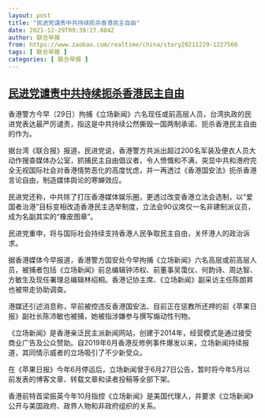 ```yaml
---
layout: post
title: "民进党谴责中共持续扼杀香港民主自由"
date: 2021-12-29T09:39:27.884Z
author: 联合早报
from: https://www.zaobao.com/realtime/china/story20211229-1227566
tags: [ 联合早报 ]
categories: [ 联合早报 ]
---
```

<!--1640790720000-->
[民进党谴责中共持续扼杀香港民主自由](https://www.zaobao.com/realtime/china/story20211229-1227566)
------

<div>
<p>香港警方今早（29日）拘捕《立场新闻》六名现任或前高层人员，台湾执政的民进党表达最严厉谴责，指这是中共持续公然撕毁一国两制承诺、扼杀香港民主自由的作为。</p><p>据台湾《联合报》报道，民进党说，香港警方共派出超过200名军装及便衣人员大动作搜查媒体办公室，抓捕民主自由倡议者，令人愤慨和不满，突显中共和港府完全无视国际社会对香港情势恶化的高度忧虑，并一再透过《香港国安法》扼杀香港言论自由，制造媒体舆论的寒蝉效应。</p><p>民进党还称，中共除了打压香港媒体娱乐圈，更透过改变香港立法会选制，以“爱国者治港”目标变相改造香港民主选举制度，立法会90议席仅一名非建制派议员，成为名副其实的“橡皮图章”。</p><section id="imu"><div id="dfp-ad-imu1">        </div></section><p>民进党重申，将与国际社会持续支持香港人民争取民主自由，关怀港人的政治诉求。</p><p>据香港媒体今早报道，香港警方国安处今早拘捕《立场新闻》六名高层或前高层人员，被捕者包括《立场新闻》前总编辑钟沛权、前董事吴霭仪、何韵诗、周达智、方敏生及现任署理总编辑林绍桐。香港记协主席、《立场新闻》副采访主任陈朗昇也被带走协助调查。</p><p>港媒还引述消息称，早前被控违反香港国安法、目前正在惩教所还押的前《苹果日报》副社长陈沛敏也被捕，她被指涉嫌参与撰写煽动性刊物。</p><div id="innity-in-post"></div><div id="dfp-ad-midarticlespecial">        </div><p>《立场新闻》是香港亲泛民主派新闻网站，创建于2014年，经营模式是通过接受商业广告及公众赞助。自2019年6月香港反修例事件爆发以来，立场新闻持续报道，其同情示威者的立场吸引了不少新受众。</p><p>在《苹果日报》今年6月停运后，立场新闻曾于6月27日公告，暂时将今年5月以前发表的博客文章、转载文章和读者投稿等全部下架。</p><p>香港前特首梁振英今年10月指控《立场新闻》是美国代理人，并要求《立场新闻》公开与美国政府、政界人物和非政府组织的关系。</p>      <div class="cx_paywall_placeholder" id="sph_cdp_40"></div>
</div>
